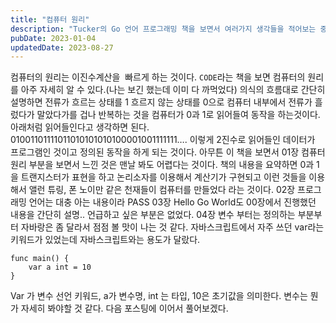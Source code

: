 ```yaml
---
title: "컴퓨터 원리"
description: "Tucker의 Go 언어 프로그래밍 책을 보면서 여러가지 생각들을 적어보는 중이다."
pubDate: 2023-01-04
updatedDate: 2023-08-27
---
```


컴퓨터의 원리는 이진수계산을  빠르게 하는 것이다. `CODE`라는 책을 보면 컴퓨터의 원리를 아주 자세히 알 수 있다.(나는 보긴 했는데 이미 다 까먹었다) 의식의 흐름대로 간단히 설명하면 전류가 흐르는 상태를 1 흐르지 않는 상태를 0으로 컴퓨터 내부에서 전류가 흘렀다가 말았다가를 겁나 반복하는 것을 컴퓨터가 0과 1로 읽어들여 동작을 하는것이다. 아래처럼 읽어들인다고 생각하면 된다.
01001101111011010101010100001001111111….
이렇게 2진수로 읽어들인 데이터가 프로그램인 것이고 정의된 동작을 하게 되는 것이다.
아무튼 이 책을 보면서 01장 컴퓨터 원리 부분을 보면서 느낀 것은 맨날 봐도 어렵다는 것이다.
책의 내용을 요약하면 0과 1을 트랜지스터가 표현을 하고 논리소자를 이용해서 계산기가 구현되고 이런 것들을 이용해서 앨런 튜링, 폰 노이만 같은 천재들이 컴퓨터를 만들었다 라는 것이다.
02장 프로그래밍 언어는 대충 아는 내용이라 PASS
03장 Hello Go World도 00장에서 진행했던 내용을 간단히 설명.. 언급하고 싶은 부분은 없었다.
04장 변수 부터는 정의하는 부분부터 자바랑은 좀 달라서 점점 볼 맛이 나는 것 같다. 자바스크립트에서 자주 쓰던 var라는 키워드가 있었는데 자바스크립트와는 용도가 달랐다.
```
func main() {
	var a int = 10
}

```

Var 가 변수 선언 키워드, a가 변수명, int 는 타입, 10은 초기값을 의미한다.
변수는 뭔가 자세히 봐야할 것 같다. 다음 포스팅에 이어서 풀어보겠다.